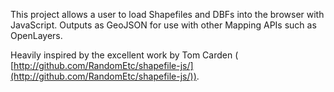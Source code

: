 This project allows a user to load Shapefiles and DBFs into the browser with JavaScript.  Outputs as GeoJSON for use with other Mapping APIs such as OpenLayers.

Heavily inspired by the excellent work by Tom Carden ( [http://github.com/RandomEtc/shapefile-js/](http://github.com/RandomEtc/shapefile-js/)).

